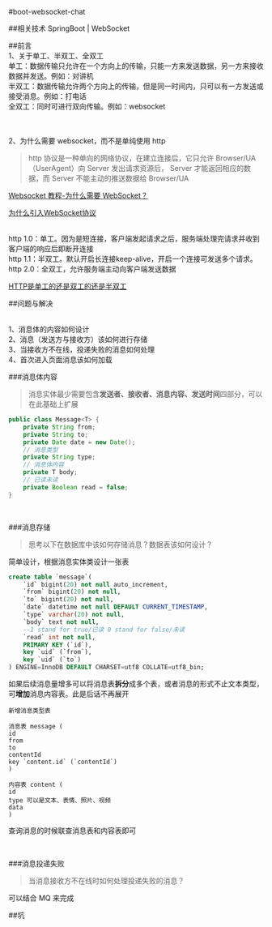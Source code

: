 #boot-websocket-chat

##相关技术
SpringBoot | WebSocket

##前言
<br/> 1、关于单工、半双工、全双工
<br/> 单工：数据传输只允许在一个方向上的传输，只能一方来发送数据，另一方来接收数据并发送。例如：对讲机
<br/> 半双工：数据传输允许两个方向上的传输，但是同一时间内，只可以有一方发送或接受消息。例如：打电话
<br/> 全双工：同时可进行双向传输。例如：websocket

<br/>
<br/> 2、为什么需要 websocket，而不是单纯使用 http

> http 协议是一种单向的网络协议，在建立连接后，它只允许 Browser/UA（UserAgent）向 Server 发出请求资源后，
Server 才能返回相应的数据，而 Server 不能主动的推送数据给 Browser/UA

[Websocket 教程-为什么需要 WebSocket？](http://www.ruanyifeng.com/blog/2017/05/websocket.html)

[为什么引入WebSocket协议](https://blog.csdn.net/yl02520/article/details/7298309)

<br/> http 1.0：单工。因为是短连接，客户端发起请求之后，服务端处理完请求并收到客户端的响应后即断开连接
<br/> http 1.1：半双工。默认开启长连接keep-alive，开启一个连接可发送多个请求。
<br/> http 2.0：全双工，允许服务端主动向客户端发送数据

[HTTP是单工的还是双工的还是半双工](https://www.jianshu.com/p/3ca180af7dca)



##问题与解决

<br/> 1、消息体的内容如何设计
<br/> 2、消息（发送方与接收方）该如何进行存储
<br/> 3、当接收方不在线，投递失败的消息如何处理
<br/> 4、首次进入页面消息该如何加载
<br/>

###消息体内容
>消息实体最少需要包含**发送者、接收者、消息内容、发送时间**四部分，可以在此基础上扩展

```java
public class Message<T> {
    private String from;
    private String to;
    private Date date = new Date();
    // 消息类型
    private String type;
    // 消息体内容
    private T body;
    // 已读未读
    private Boolean read = false;
}
```

<br/>

###消息存储
>思考以下在数据库中该如何存储消息？数据表该如何设计？

简单设计，根据消息实体类设计一张表
```sql
create table `message`(
    `id` bigint(20) not null auto_increment,
    `from` bigint(20) not null,
    `to` bigint(20) not null,
    `date` datetime not null DEFAULT CURRENT_TIMESTAMP,
    `type` varchar(20) not null,
    `body` text not null,
    --1 stand for true/已读 0 stand for false/未读
    `read` int not null,
    PRIMARY KEY (`id`),
    key `uid` (`from`),
    key `uid` (`to`)
) ENGINE=InnoDB DEFAULT CHARSET=utf8 COLLATE=utf8_bin;
```

如果后续消息量增多可以将消息表**拆分**成多个表，或者消息的形式不止文本类型，可**增加**消息内容表。此是后话不再展开
```
新增消息类型表

消息表 message (
id
from
to
contentId
key `content.id` (`contentId`)
)

内容表 content (
id
type 可以是文本、表情、照片、视频
data
)
```
查询消息的时候联查消息表和内容表即可

<br/>

###消息投递失败
>当消息接收方不在线时如何处理投递失败的消息？

可以结合 MQ 来完成

##坑
